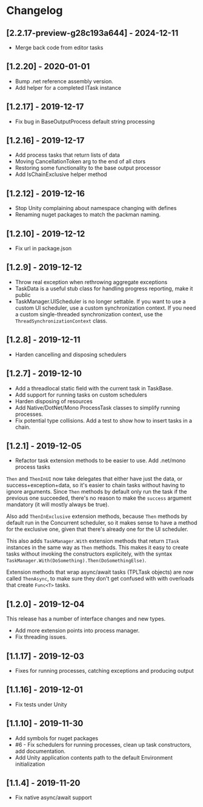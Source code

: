 # Changelog

<!-- Do not change the line immediately below this comment, the build system will replace it with the actual version and date. -->

## [2.2.17-preview-g28c193a644] - 2024-12-11

- Merge back code from editor tasks

## [1.2.20] - 2020-01-01

- Bump .net reference assembly version.
- Add helper for a completed ITask<T> instance

## [1.2.17] - 2019-12-17

- Fix bug in BaseOutputProcess default string processing

## [1.2.16] - 2019-12-17

- Add process tasks that return lists of data
- Moving CancellationToken arg to the end of all ctors
- Restoring some functionality to the base output processor
- Add IsChainExclusive helper method

## [1.2.12] - 2019-12-16

- Stop Unity complaining about namespace changing with defines
- Renaming nuget packages to match the packman naming.

## [1.2.10] - 2019-12-12

- Fix url in package.json

## [1.2.9] - 2019-12-12

- Throw real exception when rethrowing aggregate exceptions
- TaskData is a useful stub class for handling progress reporting, make it public
- TaskManager.UIScheduler is no longer settable. If you want to use a custom UI scheduler, use a custom synchronization context. If you need a custom single-threaded synchronization context, use the `ThreadSynchronizationContext` class.

## [1.2.8] - 2019-12-11

- Harden cancelling and disposing schedulers

## [1.2.7] - 2019-12-10

- Add a threadlocal static field with the current task in TaskBase.
- Add support for running tasks on custom schedulers
- Harden disposing of resources
- Add Native/DotNet/Mono ProcessTask classes to simplify running processes.
- Fix potential type collisions. Add a test to show how to insert tasks in a chain.

## [1.2.1] - 2019-12-05

- Refactor task extension methods to be easier to use. Add .net/mono process tasks

`Then` and `ThenInUI` now take delegates that either have just the data, or success+exception+data, so
it's easier to chain tasks without having to ignore arguments. Since `Then` methods by default only run the
task if the previous one succeeded, there's no reason to make the `success` argument mandatory (it will mostly
always be true).

Also add `ThenInExclusive` extension methods, because `Then` methods by default run in the Concurrent scheduler,
so it makes sense to have a method for the exclusive one, given that there's already one for the UI scheduler.

This also adds `TaskManager.With` extension methods that return `ITask` instances in the same way as `Then` methods.
This makes it easy to create tasks without invoking the constructors explicitely, with the syntax
`TaskManager.With(DoSomething).Then(DoSomethingElse)`.

Extension methods that wrap async/await tasks (TPLTask objects) are now called `ThenAsync`, to make sure
they don't get confused with with overloads that create `Func<T>` tasks.

## [1.2.0] - 2019-12-04

This release has a number of interface changes and new types.

- Add more extension points into process manager.
- Fix threading issues.

## [1.1.17] - 2019-12-03

- Fixes for running processes, catching exceptions and producing output

## [1.1.16] - 2019-12-01

- Fix tests under Unity

## [1.1.10] - 2019-11-30

- Add symbols for nuget packages
- #6 - Fix schedulers for running processes, clean up task constructors, add documentation.
- Add Unity application contents path to the default Environment initialization

## [1.1.4] - 2019-11-20

- Fix native async/await support